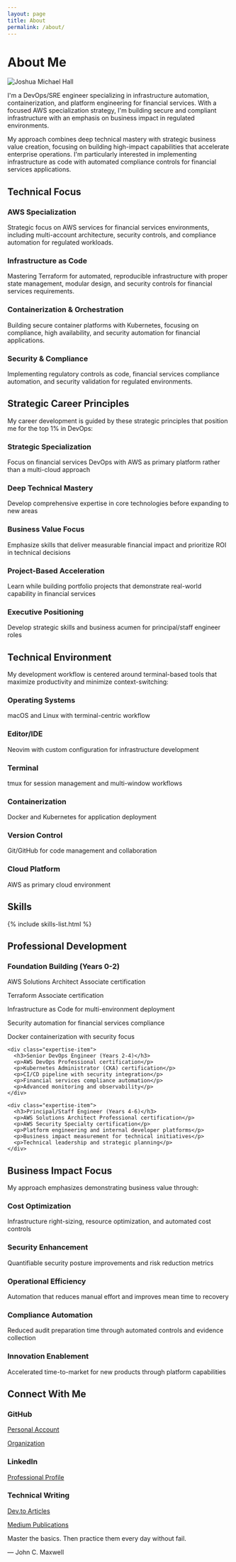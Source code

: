 ```yaml
---
layout: page
title: About
permalink: /about/
---
```


# About Me

<div class="profile-header with-divider">
  <div class="profile-image">
    <img src="/assets/images/profile.jpg" alt="Joshua Michael Hall" />
  </div>
  <div class="profile-summary">
    <p>I'm a DevOps/SRE engineer specializing in infrastructure automation, containerization, and platform engineering for financial services. With a focused AWS specialization strategy, I'm building secure and compliant infrastructure with an emphasis on business impact in regulated environments.</p>
    <p>My approach combines deep technical mastery with strategic business value creation, focusing on building high-impact capabilities that accelerate enterprise operations. I'm particularly interested in implementing infrastructure as code with automated compliance controls for financial services applications.</p>
  </div>
</div>

<div class="content-section with-divider">
  <h2>Technical Focus</h2>
  <div class="expertise-grid">
    <div class="expertise-item">
      <h3>AWS Specialization</h3>
      <p>Strategic focus on AWS services for financial services environments, including multi-account architecture, security controls, and compliance automation for regulated workloads.</p>
    </div>
    <div class="expertise-item">
      <h3>Infrastructure as Code</h3>
      <p>Mastering Terraform for automated, reproducible infrastructure with proper state management, modular design, and security controls for financial services requirements.</p>
    </div>
    <div class="expertise-item">
      <h3>Containerization & Orchestration</h3>
      <p>Building secure container platforms with Kubernetes, focusing on compliance, high availability, and security automation for financial applications.</p>
    </div>
    <div class="expertise-item">
      <h3>Security & Compliance</h3>
      <p>Implementing regulatory controls as code, financial services compliance automation, and security validation for regulated environments.</p>
    </div>
  </div>
</div>

<div class="content-section with-divider">
  <h2>Strategic Career Principles</h2>
  <p>My career development is guided by these strategic principles that position me for the top 1% in DevOps:</p>
  <div class="expertise-grid">
    <div class="expertise-item">
      <h3>Strategic Specialization</h3>
      <p>Focus on financial services DevOps with AWS as primary platform rather than a multi-cloud approach</p>
    </div>
    <div class="expertise-item">
      <h3>Deep Technical Mastery</h3>
      <p>Develop comprehensive expertise in core technologies before expanding to new areas</p>
    </div>
    <div class="expertise-item">
      <h3>Business Value Focus</h3>
      <p>Emphasize skills that deliver measurable financial impact and prioritize ROI in technical decisions</p>
    </div>
    <div class="expertise-item">
      <h3>Project-Based Acceleration</h3>
      <p>Learn while building portfolio projects that demonstrate real-world capability in financial services</p>
    </div>
    <div class="expertise-item">
      <h3>Executive Positioning</h3>
      <p>Develop strategic skills and business acumen for principal/staff engineer roles</p>
    </div>
  </div>
</div>

<div class="content-section with-divider">
  <h2>Technical Environment</h2>
  <p>My development workflow is centered around terminal-based tools that maximize productivity and minimize context-switching:</p>
  <div class="expertise-grid">
    <div class="expertise-item">
      <h3>Operating Systems</h3>
      <p>macOS and Linux with terminal-centric workflow</p>
    </div>
    <div class="expertise-item">
      <h3>Editor/IDE</h3>
      <p>Neovim with custom configuration for infrastructure development</p>
    </div>
    <div class="expertise-item">
      <h3>Terminal</h3>
      <p>tmux for session management and multi-window workflows</p>
    </div>
    <div class="expertise-item">
      <h3>Containerization</h3>
      <p>Docker and Kubernetes for application deployment</p>
    </div>
    <div class="expertise-item">
      <h3>Version Control</h3>
      <p>Git/GitHub for code management and collaboration</p>
    </div>
    <div class="expertise-item">
      <h3>Cloud Platform</h3>
      <p>AWS as primary cloud environment</p>
    </div>
  </div>
</div>

<div class="content-section with-divider">
  <h2>Skills</h2>
  
  {% include skills-list.html %}
</div>

<div class="content-section with-divider">
  <h2>Professional Development</h2>
  
  <div class="expertise-grid">
    <div class="expertise-item">
      <h3>Foundation Building (Years 0-2)</h3>
      <p>AWS Solutions Architect Associate certification</p>
      <p>Terraform Associate certification</p>
      <p>Infrastructure as Code for multi-environment deployment</p>
      <p>Security automation for financial services compliance</p>
      <p>Docker containerization with security focus</p>
    </div>

    <div class="expertise-item">
      <h3>Senior DevOps Engineer (Years 2-4)</h3>
      <p>AWS DevOps Professional certification</p>
      <p>Kubernetes Administrator (CKA) certification</p>
      <p>CI/CD pipeline with security integration</p>
      <p>Financial services compliance automation</p>
      <p>Advanced monitoring and observability</p>
    </div>

    <div class="expertise-item">
      <h3>Principal/Staff Engineer (Years 4-6)</h3>
      <p>AWS Solutions Architect Professional certification</p>
      <p>AWS Security Specialty certification</p>
      <p>Platform engineering and internal developer platforms</p>
      <p>Business impact measurement for technical initiatives</p>
      <p>Technical leadership and strategic planning</p>
    </div>
  </div>
</div>

<div class="content-section with-divider">
  <h2>Business Impact Focus</h2>
  <p>My approach emphasizes demonstrating business value through:</p>
  <div class="expertise-grid">
    <div class="expertise-item">
      <h3>Cost Optimization</h3>
      <p>Infrastructure right-sizing, resource optimization, and automated cost controls</p>
    </div>
    <div class="expertise-item">
      <h3>Security Enhancement</h3>
      <p>Quantifiable security posture improvements and risk reduction metrics</p>
    </div>
    <div class="expertise-item">
      <h3>Operational Efficiency</h3>
      <p>Automation that reduces manual effort and improves mean time to recovery</p>
    </div>
    <div class="expertise-item">
      <h3>Compliance Automation</h3>
      <p>Reduced audit preparation time through automated controls and evidence collection</p>
    </div>
    <div class="expertise-item">
      <h3>Innovation Enablement</h3>
      <p>Accelerated time-to-market for new products through platform capabilities</p>
    </div>
  </div>
</div>

<div class="content-section">
  <h2>Connect With Me</h2>
  <div class="expertise-grid">
    <div class="expertise-item">
      <h3>GitHub</h3>
      <p><a href="https://github.com/JoshuaMichaelHall">Personal Account</a></p>
      <p><a href="https://github.com/JoshuaMichaelHall-Tech">Organization</a></p>
    </div>
    <div class="expertise-item">
      <h3>LinkedIn</h3>
      <p><a href="https://linkedin.com/in/joshuamichaelhall">Professional Profile</a></p>
    </div>
    <div class="expertise-item">
      <h3>Technical Writing</h3>
      <p><a href="https://dev.to/joshuamichaelhall">Dev.to Articles</a></p>
      <p><a href="https://medium.com/@joshuamichaelhall">Medium Publications</a></p>
    </div>
  </div>
  
  <div class="quote">
    <p>Master the basics. Then practice them every day without fail.</p>
    <div class="quote-author">— John C. Maxwell</div>
  </div>
</div>